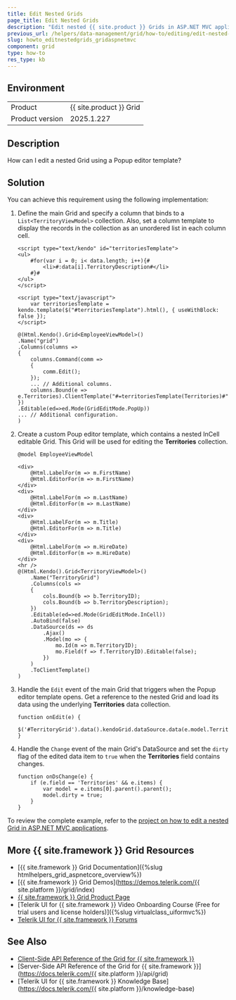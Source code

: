 ```yaml
---
title: Edit Nested Grids
page_title: Edit Nested Grids
description: "Edit nested {{ site.product }} Grids in ASP.NET MVC applications."
previous_url: /helpers/data-management/grid/how-to/editing/edit-nested-grids, /html-helpers/data-management/grid/how-to/editing/edit-nested-grids
slug: howto_editnestedgrids_gridaspnetmvc
component: grid
type: how-to
res_type: kb
---
```


## Environment

<table>
 <tr>
  <td>Product</td>
  <td>{{ site.product }} Grid</td>
 </tr>
 <tr>
  <td>Product version</td>
  <td>2025.1.227</td>
 </tr>
</table>

## Description

How can I edit a nested Grid using a Popup editor template?

## Solution

You can achieve this requirement using the following implementation:

1. Define the main Grid and specify a column that binds to a `List<TerritoryViewModel>` collection. Also, set a column template to display the records in the collection as an unordered list in each column cell.

    ```HtmlHelper
    <script type="text/kendo" id="territoriesTemplate">
    <ul>
        #for(var i = 0; i< data.length; i++){#
            <li>#:data[i].TerritoryDescription#</li>
        #}#
    </ul>
    </script>

    <script type="text/javascript">
        var territoriesTemplate = kendo.template($("#territoriesTemplate").html(), { useWithBlock: false });
    </script>

    @(Html.Kendo().Grid<EmployeeViewModel>()
    .Name("grid")
    .Columns(columns =>
    {
        columns.Command(comm =>
        {
            comm.Edit();
        });
        ... // Additional columns.
        columns.Bound(e => e.Territories).ClientTemplate("#=territoriesTemplate(Territories)#");
    })
    .Editable(ed=>ed.Mode(GridEditMode.PopUp))
    ... // Additional configuration.
    )
    ```

1. Create a custom Poup editor template, which contains a nested InCell editable Grid. This Grid will be used for editing the **Territories** collection.

    ```Razor EmployeeViewModel.cshtml
    @model EmployeeViewModel

    <div>
        @Html.LabelFor(m => m.FirstName)
        @Html.EditorFor(m => m.FirstName)
    </div>
    <div>
        @Html.LabelFor(m => m.LastName)
        @Html.EditorFor(m => m.LastName)
    </div>
    <div>
        @Html.LabelFor(m => m.Title)
        @Html.EditorFor(m => m.Title)
    </div>
    <div>
        @Html.LabelFor(m => m.HireDate)
        @Html.EditorFor(m => m.HireDate)
    </div>
    <hr />
    @(Html.Kendo().Grid<TerritoryViewModel>()
        .Name("TerritoryGrid")
        .Columns(cols =>
        {
            cols.Bound(b => b.TerritoryID);
            cols.Bound(b => b.TerritoryDescription);
        })
        .Editable(ed=>ed.Mode(GridEditMode.InCell))
        .AutoBind(false)
        .DataSource(ds => ds
            .Ajax()
            .Model(mo => {
                mo.Id(m => m.TerritoryID);
                mo.Field(f => f.TerritoryID).Editable(false);
            })
        )
        .ToClientTemplate()
    )
    ```

1. Handle the `Edit` event of the main Grid that triggers when the Popup editor template opens. Get a reference to the nested Grid and load its data using the underlying **Territories** data collection.

    ```JS
    function onEdit(e) {
        $('#TerritoryGrid').data().kendoGrid.dataSource.data(e.model.Territories);
    }
    ```

1. Handle the `Change` event of the main Grid's DataSource and set the `dirty` flag of the edited data item to `true` when the **Territories** field contains changes.

    ```JS
    function onDsChange(e) {
        if (e.field == 'Territories' && e.items) {
            var model = e.items[0].parent().parent();
            model.dirty = true;
        }
    }
    ```

To review the complete example, refer to the [project on how to edit a nested Grid in ASP.NET MVC applications](https://github.com/telerik/ui-for-aspnet-mvc-examples/tree/master/Telerik.Examples.Mvc/Telerik.Examples.Mvc/Areas/GridEditingPopUpNestedGrid).

## More {{ site.framework }} Grid Resources

* [{{ site.framework }} Grid Documentation]({%slug htmlhelpers_grid_aspnetcore_overview%})
* [{{ site.framework }} Grid Demos](https://demos.telerik.com/{{ site.platform }}/grid/index)
* [{{ site.framework }} Grid Product Page](https://www.telerik.com/aspnet-mvc/grid)
* [Telerik UI for {{ site.framework }} Video Onboarding Course (Free for trial users and license holders)]({%slug virtualclass_uiformvc%})
* [Telerik UI for {{ site.framework }} Forums](https://www.telerik.com/forums/aspnet-mvc)

## See Also

* [Client-Side API Reference of the Grid for {{ site.framework }}](https://docs.telerik.com/kendo-ui/api/javascript/ui/grid)
* [Server-Side API Reference of the Grid for {{ site.framework }}](https://docs.telerik.com/{{ site.platform }}/api/grid)
* [Telerik UI for {{ site.framework }} Knowledge Base](https://docs.telerik.com/{{ site.platform }}/knowledge-base)
